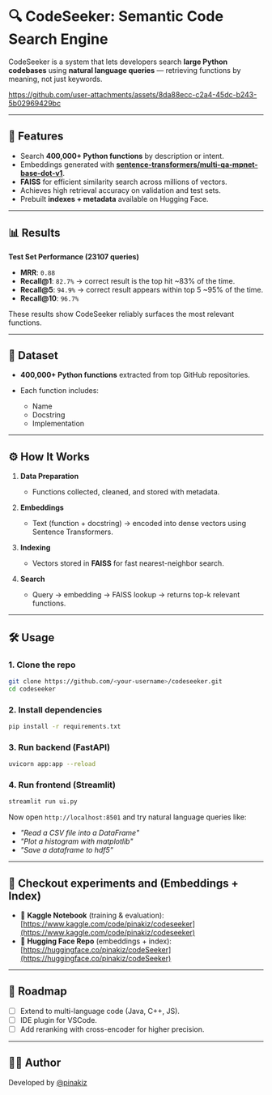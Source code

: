 # 🔍 CodeSeeker: Semantic Code Search Engine

CodeSeeker is a system that lets developers search **large Python codebases** using **natural language queries** — retrieving functions by meaning, not just keywords.



https://github.com/user-attachments/assets/8da88ecc-c2a4-45dc-b243-5b02969429bc


---

## 🚀 Features

* Search **400,000+ Python functions** by description or intent.
* Embeddings generated with **[sentence-transformers/multi-qa-mpnet-base-dot-v1](https://huggingface.co/sentence-transformers/multi-qa-mpnet-base-dot-v1)**.
* **FAISS** for efficient similarity search across millions of vectors.
* Achieves high retrieval accuracy on validation and test sets.
* Prebuilt **indexes + metadata** available on Hugging Face.

---

## 📊 Results

**Test Set Performance (23107 queries)**

* **MRR**: `0.88`
* **Recall\@1**: `82.7%` → correct result is the top hit \~83% of the time.
* **Recall\@5**: `94.9%` → correct result appears within top 5 \~95% of the time.
* **Recall\@10**: `96.7%`

These results show CodeSeeker reliably surfaces the most relevant functions.

---

## 📂 Dataset

* **400,000+ Python functions** extracted from top GitHub repositories.
* Each function includes:

  * Name
  * Docstring
  * Implementation

---

## ⚙️ How It Works

1. **Data Preparation**

   * Functions collected, cleaned, and stored with metadata.

2. **Embeddings**

   * Text (function + docstring) → encoded into dense vectors using Sentence Transformers.

3. **Indexing**

   * Vectors stored in **FAISS** for fast nearest-neighbor search.

4. **Search**

   * Query → embedding → FAISS lookup → returns top-k relevant functions.

---

## 🛠️ Usage

### 1. Clone the repo

```bash
git clone https://github.com/<your-username>/codeseeker.git
cd codeseeker
```

### 2. Install dependencies

```bash
pip install -r requirements.txt
```

### 3. Run backend (FastAPI)

```bash
uvicorn app:app --reload
```

### 4. Run frontend (Streamlit)

```bash
streamlit run ui.py
```

Now open `http://localhost:8501` and try natural language queries like:

* *"Read a CSV file into a DataFrame"*
* *"Plot a histogram with matplotlib"*
* *"Save a dataframe to hdf5"*

---

## 🔗 Checkout experiments and (Embeddings + Index)

* 📘 **Kaggle Notebook** (training & evaluation): [https://www.kaggle.com/code/pinakiz/codeseeker](https://www.kaggle.com/code/pinakiz/codeseeker)
* 🤗 **Hugging Face Repo** (embeddings + index): [https://huggingface.co/pinakiz/codeSeeker](https://huggingface.co/pinakiz/codeSeeker)

---

## 📌 Roadmap

* [ ]   Extend to multi-language code (Java, C++, JS).
* [ ]   IDE plugin for VSCode.
* [ ]   Add reranking with cross-encoder for higher precision.

---

## 🧑‍💻 Author

Developed by [@pinakiz](https://github.com/pinakiz)
